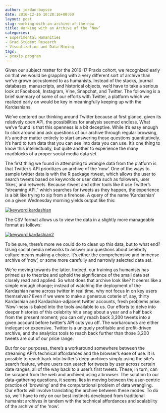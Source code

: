 ```yaml
---
author: jordan-buysse
date: 2016-12-16 10:28:16+00:00
layout: post
slug: working-with-an-archive-of-the-now
title: Working with an Archive of the ‘Now’
categories:
- Experimental Humanities
- Grad Student Research
- Visualization and Data Mining
tags:
- praxis program
---
```


Given our subject matter for the 2016-17 Praxis cohort, we recognized early on that we would be grappling with a very different sort of archive than we’ve grown accustomed to as humanists. Instead of the stacks, journal databases, manuscripts, and historical objects, we’d have to take a serious look at Facebook, Instagram, Vine, Snapchat, and Twitter. The following is a brief summary of some of our efforts with Twitter, a platform which we realized early on would be key in meaningfully keeping up with the Kardashians.

We’ve centered our thinking around Twitter because at first glance, given its relatively open API, the possibilities for analysis seemed endless. What we’ve found is that this openness is a bit deceptive. While it’s easy enough to click around and ask questions of our archive through regular browsing, it’s another matter entirely to start answering those questions quantitatively. It’s hard to turn data that you can see into data you can use. It’s one thing to know this intellectually, but quite another to experience the many roadblocks of a proper social media data set.

The first thing we found in attempting to wrangle data from the platform is that Twitter’s API prioritizes an archive of the ‘now’. One of the ways to sample twitter data is with the R package rtweet, which allows the user to search tweets based on keywords or user data such as followers, user ‘likes’, and retweets. Because rtweet and other tools like it use Twitter’s “streaming API,” which searches for tweets as they happen, the experience is a bit like trying to sip from a firehose. A query of the name ‘Kardashian’ on a given Wednesday morning yields output like this:

[![keyword kardashian](http://scholarslab.org/wp-content/uploads/2016/12/keyword-kardashian.bmp)](http://scholarslab.org/wp-content/uploads/2016/12/keyword-kardashian.bmp)

The CSV format allows us to view the data in a slightly more manageable format as follows:

[![keyword kardashian2](http://scholarslab.org/wp-content/uploads/2016/12/keyword-kardashian2.bmp)](http://scholarslab.org/wp-content/uploads/2016/12/keyword-kardashian2.bmp)

To be sure, there’s more we could do to clean up this data, but to what end? Using social media networks to answer our questions about celebrity culture means making a choice. It’s either the comprehensive and immense archive of ‘now’, or some more carefully and narrowly selected data set.

We’re moving towards the latter. Indeed, our training as humanists has primed us to theorize and uphold the significance of the small data set closely read and applied. So what does that archive look like? It seems like a simple enough change; instead of watching the deployment of the Kardashian name across twitter in real time, why not focus in on key users themselves? Even if we were to make a generous coterie of, say, thirty Kardashian and Kardashian-adjacent twitter accounts, fresh problems arise. ‘Now’-ness is baked into the tools available to us. Our efforts to delve into deeper histories of this celebrity hit a snag about a year and a half back from the present moment; you can only reach back 3,200 tweets into a given account before twitter’s API cuts you off. The workarounds are either inelegant or expensive. Twitter is a uniquely profitable and profit-driven archive, and the analytics tools to reach back further than those 3,200 tweets are out of our price range.

But for our purposes, there’s a workaround somewhere between the streaming API’s technical affordances and the browser’s ease of use. It is possible to reach back into twitter’s deep archives simply using the site’s search feature, where users can search for tweets by user across certain date ranges, all of the way back to a user’s first tweets. These, in turn, can be scraped from the web and archived using a browser. The solution to our data-gathering questions, it seems, lies in moving between the user-centric practice of ‘browsing’ and the computational problem of data wrangling. Our efforts will involve translating the archive between these modes. To do so, we’ll have to rely on our best instincts developed from traditional humanist archives in tandem with the technical affordances and scalability of the archive of the ‘now’.

